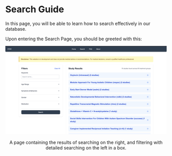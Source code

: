 # Search Guide

In this page, you will be able to learn how to search effectively in our database.

Upon entering the Search Page, you should be greeted with this:

![Alt Text](images/search_page.png)
<figure style="max-width:120%; margin:auto;">
  <figcaption style="text-align:center;">A page containing the results of searching on the right, and filtering with detailed searching on the left in a box.</figcaption>
</figure>


